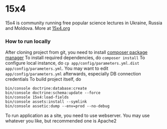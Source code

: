 15x4
====

15x4 is community running free popular science lectures in Ukraine, Russia and Moldova. More at [15x4.org](15x4.org)

### How to run locally

After cloning project from git, you need to install [composer package manager](https://getcomposer.org/doc/00-intro.md#installation-linux-unix-osx)
To install required dependencies, do `composer install`
To configure local instance, do `cp app/config/parameters.yml.dist app/config/parameters.yml`. You may want to edit `app/config/parameters.yml` afterwards, especially DB connection credentials
To build project itself, do
```
bin/console doctrine:database:create
bin/console doctrine:schema:update --force
bin/console 15x4:load-fields
bin/console assets:install --symlink
bin/console assetic:dump --env=prod --no-debug
```
To run application as a site, you need to use webserver. You may use whatever you like, but recommended one is Apache2
